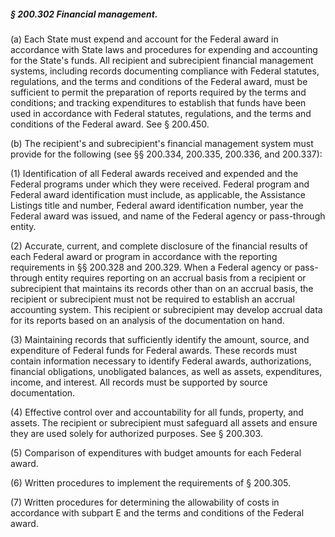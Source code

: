 ##### § 200.302 Financial management. #####

(a) Each State must expend and account for the Federal award in accordance with State laws and procedures for expending and accounting for the State's funds. All recipient and subrecipient financial management systems, including records documenting compliance with Federal statutes, regulations, and the terms and conditions of the Federal award, must be sufficient to permit the preparation of reports required by the terms and conditions; and tracking expenditures to establish that funds have been used in accordance with Federal statutes, regulations, and the terms and conditions of the Federal award. See § 200.450.

(b) The recipient's and subrecipient's financial management system must provide for the following (see §§ 200.334, 200.335, 200.336, and 200.337):

(1) Identification of all Federal awards received and expended and the Federal programs under which they were received. Federal program and Federal award identification must include, as applicable, the Assistance Listings title and number, Federal award identification number, year the Federal award was issued, and name of the Federal agency or pass-through entity.

(2) Accurate, current, and complete disclosure of the financial results of each Federal award or program in accordance with the reporting requirements in §§ 200.328 and 200.329. When a Federal agency or pass-through entity requires reporting on an accrual basis from a recipient or subrecipient that maintains its records other than on an accrual basis, the recipient or subrecipient must not be required to establish an accrual accounting system. This recipient or subrecipient may develop accrual data for its reports based on an analysis of the documentation on hand.

(3) Maintaining records that sufficiently identify the amount, source, and expenditure of Federal funds for Federal awards. These records must contain information necessary to identify Federal awards, authorizations, financial obligations, unobligated balances, as well as assets, expenditures, income, and interest. All records must be supported by source documentation.

(4) Effective control over and accountability for all funds, property, and assets. The recipient or subrecipient must safeguard all assets and ensure they are used solely for authorized purposes. See § 200.303.

(5) Comparison of expenditures with budget amounts for each Federal award.

(6) Written procedures to implement the requirements of § 200.305.

(7) Written procedures for determining the allowability of costs in accordance with subpart E and the terms and conditions of the Federal award.